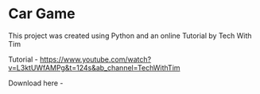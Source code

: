 # Car Game

This project was created using Python and an online Tutorial by Tech With Tim

Tutorial - https://www.youtube.com/watch?v=L3ktUWfAMPg&t=124s&ab_channel=TechWithTim

Download here - 
